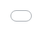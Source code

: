```yaml
---
layout: post
date:   2025-04-20
image: "/SentimentsOfSafetyNYCSubway/images/csr_thumbnail.png"
title:  "Sentiments of Safety on the New York City Subway"
author: "Erin Wen, Timothy Yoshimura Small"
---
```

This is a document that is written in markdown. What is markdown? It is a 'markup language' that allows you to format plain text in a way that is easily converted to many different formats. For example, this document was written in markdown but will be used as an webpage and converted into HTML.  

To present and turn in your final projects for Conflict Urbanism: Puerto Rico Now you will be editing this template. You will include all of the text of your paper here, along with any and all images, maps, videos, or other materials that you produce.  

[This webpage](https://guides.github.com/features/mastering-markdown/) provides a comprehensive guide to markdown syntax. But to make things easier for you we are including a cheat sheet of the main things you need to know here.  

#### Please use level 4 headings for major section divisions  
(make sure to put two spaces after the end of the heading)

Write **words in bold** like this.  

Italics are *similar* and are formatted like this.  

To make a paragraph break you need to add two spaces at the end of your line before going to the next line.  

See this is now a new paragraph.  

Lists are easy:
1. they can be ordered
1. like this
1. notice that the numbers are automatically ordered
  1. use two spaces in front to indent

Or they can just be bullet points:
- like this
* or like this
  - use two spaces
  - to have nested lists

Use Author-Date parenthetical citations following Chicago Manual of Style conventions throughout your document, and add a works cited at the bottom of your post. See Author-Date quick guide [here](https://www-chicagomanualofstyle-org.ezproxy.cul.columbia.edu/tools_citationguide/citation-guide-2.html) for citation conventions.  

To include hyperlinks format them like this [text of link](http://c4sr.columbia.edu/).  

To embed images first ensure that the file is at least 740px wide. Then place the image file in a folder named for your group in the images folder. Then link to that image using the format here, but replace the file path with the name of your group's folder and appropriate image file name:  

<div>
<video autoplay loop muted playsinline style="position:absolute;top:0;left:0;width:664px;height:1620px;" src="/SentimentsOfSafetyNYCSubway/images/NYTimesArticlesVideo.mp4"></video> </div>

<div class="iframe-column"><iframe autostart="true" src="/SentimentsOfSafetyNYCSubway/images/NYTimesArticlesVideo.mp4" style="position:absolute;top:0;left:0;width:25%;height:auto;" frameborder="0"></iframe></div> 

![description of image](/SentimentsOfSafetyNYCSubway/images/NYTimesTimeline.png)

If you want to include html files (i.e. an interactive map) host these via your personal github page, and then you can embed them in your document with a iframe. The format looks like this:  

 


All you need to do to use one is replace the url that is between the two " ". Here is an iframe of mapbox tiles:  

<div class="iframe-column"><iframe src="_includes/ParallaxMedia.html" style="position:absolute;top:0;left:0;width:100%;height:100%;" frameborder="0"></iframe></div>

